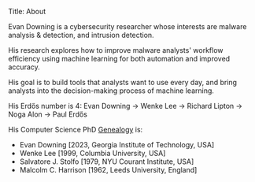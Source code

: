 Title: About

Evan Downing is a cybersecurity researcher whose interests are malware analysis & detection, and intrusion detection.

His research explores how to improve malware analysts' workflow efficiency using machine learning for both automation and improved accuracy.

His goal is to build tools that analysts want to use every day, and bring analysts into the decision-making process of machine learning.

His Erdős number is 4: Evan Downing -> Wenke Lee -> Richard Lipton -> Noga Alon -> Paul Erdős

His Computer Science PhD [Genealogy](https://www.genealogy.math.ndsu.nodak.edu/) is:

  * Evan Downing [2023, Georgia Institute of Technology, USA]
  * Wenke Lee [1999, Columbia University, USA]
  * Salvatore J. Stolfo [1979, NYU Courant Institute, USA]
  * Malcolm C. Harrison [1962, Leeds University, England]
